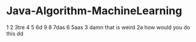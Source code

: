 # Java-Algorithm-MachineLearning
1
2
3tre
4
5
6d
9
8
7das
6
5aas
3 damn that is weird
2a
how would you do this
dd
